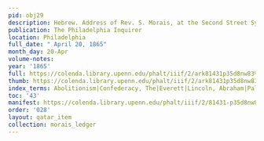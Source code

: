 ```yaml
---
pid: obj29
description: Hebrew. Address of Rev. S. Morais, at the Second Street Synagogue.
publication: The Philadelphia Inquirer
location: Philadelphia
full_date: " April 20, 1865"
month_day: 20-Apr
volume-notes:
year: '1865'
full: https://colenda.library.upenn.edu/phalt/iiif/2/ark81431p35d8nw83%2FSHA256E-s8952129--2e4a849f61c47141950a83b8f51f756a21b2d5d33a13fdd21b9271d46124b7a6.jpeg/full/3500,/0/default.jpg
thumb: https://colenda.library.upenn.edu/phalt/iiif/2/ark81431p35d8nw83%2FSHA256E-s8952129--2e4a849f61c47141950a83b8f51f756a21b2d5d33a13fdd21b9271d46124b7a6.jpeg/full/!200,200/0/default.jpg
index_terms: Abolitionism|Confederacy, The|Everett|Lincoln, Abraham|Palestine|Quebec|Slavery
toc: '43'
manifest: https://colenda.library.upenn.edu/phalt/iiif/2/81431-p35d8nw83/manifest
order: '028'
layout: qatar_item
collection: morais_ledger
---
```

